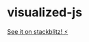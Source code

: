 # visualized-js

[See it on stackblitz! ⚡️](https://stackblitz.com/github/YuriScarbaci/visualized-js)